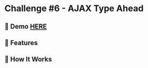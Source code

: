 # Challenge #6 - AJAX Type Ahead


## 📸 Demo [HERE](https://hmothershed.github.io/JavaScript30/06-AJAX-Type-Ahead/)

## 🚀 Features

## 🔧 How It Works

